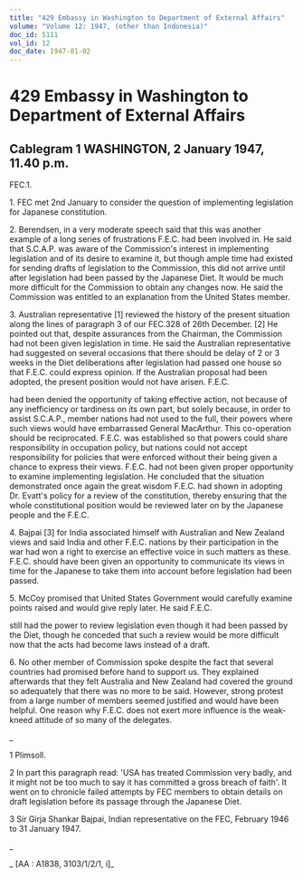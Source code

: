 ```yaml
---
title: "429 Embassy in Washington to Department of External Affairs"
volume: "Volume 12: 1947, (other than Indonesia)"
doc_id: 5111
vol_id: 12
doc_date: 1947-01-02
---
```


# 429 Embassy in Washington to Department of External Affairs

## Cablegram 1 WASHINGTON, 2 January 1947, 11.40 p.m.

FEC.1.

1\. FEC met 2nd January to consider the question of implementing legislation for Japanese constitution.

2\. Berendsen, in a very moderate speech said that this was another example of a long series of frustrations F.E.C. had been involved in. He said that S.C.A.P. was aware of the Commission's interest in implementing legislation and of its desire to examine it, but though ample time had existed for sending drafts of legislation to the Commission, this did not arrive until after legislation had been passed by the Japanese Diet. It would be much more difficult for the Commission to obtain any changes now. He said the Commission was entitled to an explanation from the United States member.

3\. Australian representative [1] reviewed the history of the present situation along the lines of paragraph 3 of our FEC.328 of 26th December. [2] He pointed out that, despite assurances from the Chairman, the Commission had not been given legislation in time. He said the Australian representative had suggested on several occasions that there should be delay of 2 or 3 weeks in the Diet deliberations after legislation had passed one house so that F.E.C. could express opinion. If the Australian proposal had been adopted, the present position would not have arisen. F.E.C.

had been denied the opportunity of taking effective action, not because of any inefficiency or tardiness on its own part, but solely because, in order to assist S.C.A.P., member nations had not used to the full, their powers where such views would have embarrassed General MacArthur. This co-operation should be reciprocated. F.E.C. was established so that powers could share responsibility in occupation policy, but nations could not accept responsibility for policies that were enforced without their being given a chance to express their views. F.E.C. had not been given proper opportunity to examine implementing legislation. He concluded that the situation demonstrated once again the great wisdom F.E.C. had shown in adopting Dr. Evatt's policy for a review of the constitution, thereby ensuring that the whole constitutional position would be reviewed later on by the Japanese people and the F.E.C.

4\. Bajpai [3] for India associated himself with Australian and New Zealand views and said India and other F.E.C. nations by their participation in the war had won a right to exercise an effective voice in such matters as these. F.E.C. should have been given an opportunity to communicate its views in time for the Japanese to take them into account before legislation had been passed.

5\. McCoy promised that United States Government would carefully examine points raised and would give reply later. He said F.E.C.

still had the power to review legislation even though it had been passed by the Diet, though he conceded that such a review would be more difficult now that the acts had become laws instead of a draft.

6\. No other member of Commission spoke despite the fact that several countries had promised before hand to support us. They explained afterwards that they felt Australia and New Zealand had covered the ground so adequately that there was no more to be said. However, strong protest from a large number of members seemed justified and would have been helpful. One reason why F.E.C. does not exert more influence is the weak-kneed attitude of so many of the delegates.

_

1 Plimsoll.

2 In part this paragraph read: 'USA has treated Commission very badly, and it might not be too much to say it has committed a gross breach of faith'. It went on to chronicle failed attempts by FEC members to obtain details on draft legislation before its passage through the Japanese Diet.

3 Sir Girja Shankar Bajpai, Indian representative on the FEC, February 1946 to 31 January 1947.

_

_ [AA : A1838, 3103/1/2/1, i]_
